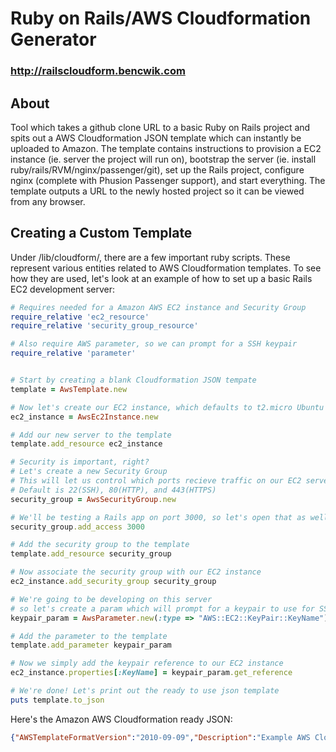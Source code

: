 # Ruby on Rails/AWS Cloudformation Generator
### http://railscloudform.bencwik.com

## About
Tool which takes a github clone URL to a basic Ruby on Rails project and spits out a AWS Cloudformation JSON template which can instantly be uploaded to Amazon. The template contains instructions to provision a EC2 instance (ie. server the project will run on), bootstrap the server (ie. install ruby/rails/RVM/nginx/passenger/git), set up the Rails project, configure nginx (complete with Phusion Passenger support), and start everything. The template outputs a URL to the newly hosted project so it can be viewed from any browser.

## Creating a Custom Template
Under /lib/cloudform/, there are a few important ruby scripts. These represent various entities related to AWS Cloudformation templates. To see how they are used, let's look at an example of how to set up a basic Rails EC2 development server:
```ruby
# Requires needed for a Amazon AWS EC2 instance and Security Group
require_relative 'ec2_resource'
require_relative 'security_group_resource'

# Also require AWS parameter, so we can prompt for a SSH keypair
require_relative 'parameter'


# Start by creating a blank Cloudformation JSON tempate
template = AwsTemplate.new

# Now let's create our EC2 instance, which defaults to t2.micro Ubuntu
ec2_instance = AwsEc2Instance.new

# Add our new server to the template
template.add_resource ec2_instance

# Security is important, right?
# Let's create a new Security Group
# This will let us control which ports recieve traffic on our EC2 server
# Default is 22(SSH), 80(HTTP), and 443(HTTPS)
security_group = AwsSecurityGroup.new

# We'll be testing a Rails app on port 3000, so let's open that as well
security_group.add_access 3000

# Add the security group to the template
template.add_resource security_group

# Now associate the security group with our EC2 instance
ec2_instance.add_security_group security_group

# We're going to be developing on this server
# so let's create a param which will prompt for a keypair to use for SSH
keypair_param = AwsParameter.new(:type => "AWS::EC2::KeyPair::KeyName")

# Add the parameter to the template
template.add_parameter keypair_param

# Now we simply add the keypair reference to our EC2 instance
ec2_instance.properties[:KeyName] = keypair_param.get_reference

# We're done! Let's print out the ready to use json template
puts template.to_json

```

Here's the Amazon AWS Cloudformation ready JSON:
```json
{"AWSTemplateFormatVersion":"2010-09-09","Description":"Example AWS Cloudformation template","Resources":{"defaultAwsEc2Instance":{"Type":"AWS::EC2::Instance","Properties":{"InstanceType":"t2.micro","ImageId":"ami-9a562df2","Tags":[{"Key":"Name","Value":"defaultAwsEc2Instance"},{"Key":"deployer","Value":"ubuntu"}],"UserData":{"Fn::Base64":{"Fn::Join":["",["#!/bin/bash -v\n"]]}},"SecurityGroups":[{"Ref":"defaultAwsSecurityGroup"}],"KeyName":{"Ref":"defaultAwsParameter"}}},"defaultAwsSecurityGroup":{"Type":"AWS::EC2::SecurityGroup","Properties":{"GroupDescription":"Enable access to port(s): 22,80,443,","SecurityGroupIngress":[{"IpProtocol":"tcp","FromPort":22,"ToPort":22,"CidrIp":"0.0.0.0/0"},{"IpProtocol":"tcp","FromPort":80,"ToPort":80,"CidrIp":"0.0.0.0/0"},{"IpProtocol":"tcp","FromPort":443,"ToPort":443,"CidrIp":"0.0.0.0/0"},{"IpProtocol":"tcp","FromPort":3000,"ToPort":3000,"CidrIp":"0.0.0.0/0"}],"Tags":[{"Key":"Name","Value":"defaultAwsSecurityGroup"},{"Key":"deployer","Value":"ubuntu"}]}}},"Parameters":{"defaultAwsParameter":{"Description":"Example AWS Parameter","Type":"AWS::EC2::KeyPair::KeyName"}}}

```